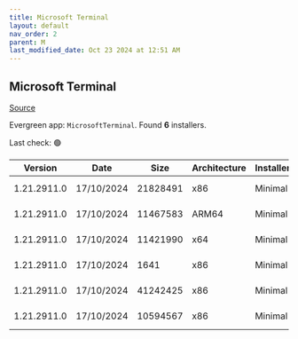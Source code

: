 ```yaml
---
title: Microsoft Terminal
layout: default
nav_order: 2
parent: M
last_modified_date: Oct 23 2024 at 12:51 AM
---
```


## Microsoft Terminal

[Source](https://github.com/microsoft/terminal/)

Evergreen app: `MicrosoftTerminal`. Found **6** installers.

Last check: 🟢

| Version     | Date       | Size     | Architecture | InstallerType | Type       | URI                                                                                                                                                                                                                                                                                                                                |
| ----------- | ---------- | -------- | ------------ | ------------- | ---------- | ---------------------------------------------------------------------------------------------------------------------------------------------------------------------------------------------------------------------------------------------------------------------------------------------------------------------------------- |
| 1.21.2911.0 | 17/10/2024 | 21828491 | x86          | Minimal       | msixbundle | [https://github.com/microsoft/terminal/releases/download/v1.21.2911.0/Microsoft.WindowsTerminal_1.21.2911.0_8wekyb3d8bbwe.msixbundle](https://github.com/microsoft/terminal/releases/download/v1.21.2911.0/Microsoft.WindowsTerminal_1.21.2911.0_8wekyb3d8bbwe.msixbundle)                                                         |
| 1.21.2911.0 | 17/10/2024 | 11467583 | ARM64        | Minimal       | zip        | [https://github.com/microsoft/terminal/releases/download/v1.21.2911.0/Microsoft.WindowsTerminal_1.21.2911.0_arm64.zip](https://github.com/microsoft/terminal/releases/download/v1.21.2911.0/Microsoft.WindowsTerminal_1.21.2911.0_arm64.zip)                                                                                       |
| 1.21.2911.0 | 17/10/2024 | 11421990 | x64          | Minimal       | zip        | [https://github.com/microsoft/terminal/releases/download/v1.21.2911.0/Microsoft.WindowsTerminal_1.21.2911.0_x64.zip](https://github.com/microsoft/terminal/releases/download/v1.21.2911.0/Microsoft.WindowsTerminal_1.21.2911.0_x64.zip)                                                                                           |
| 1.21.2911.0 | 17/10/2024 | 1641     | x86          | Minimal       | zip        | [https://github.com/microsoft/terminal/releases/download/v1.21.2911.0/GroupPolicyTemplates_1.21.2911.0.zip](https://github.com/microsoft/terminal/releases/download/v1.21.2911.0/GroupPolicyTemplates_1.21.2911.0.zip)                                                                                                             |
| 1.21.2911.0 | 17/10/2024 | 41242425 | x86          | Minimal       | zip        | [https://github.com/microsoft/terminal/releases/download/v1.21.2911.0/Microsoft.WindowsTerminal_1.21.2911.0_8wekyb3d8bbwe.msixbundle_Windows10_PreinstallKit.zip](https://github.com/microsoft/terminal/releases/download/v1.21.2911.0/Microsoft.WindowsTerminal_1.21.2911.0_8wekyb3d8bbwe.msixbundle_Windows10_PreinstallKit.zip) |
| 1.21.2911.0 | 17/10/2024 | 10594567 | x86          | Minimal       | zip        | [https://github.com/microsoft/terminal/releases/download/v1.21.2911.0/Microsoft.WindowsTerminal_1.21.2911.0_x86.zip](https://github.com/microsoft/terminal/releases/download/v1.21.2911.0/Microsoft.WindowsTerminal_1.21.2911.0_x86.zip)                                                                                           |
